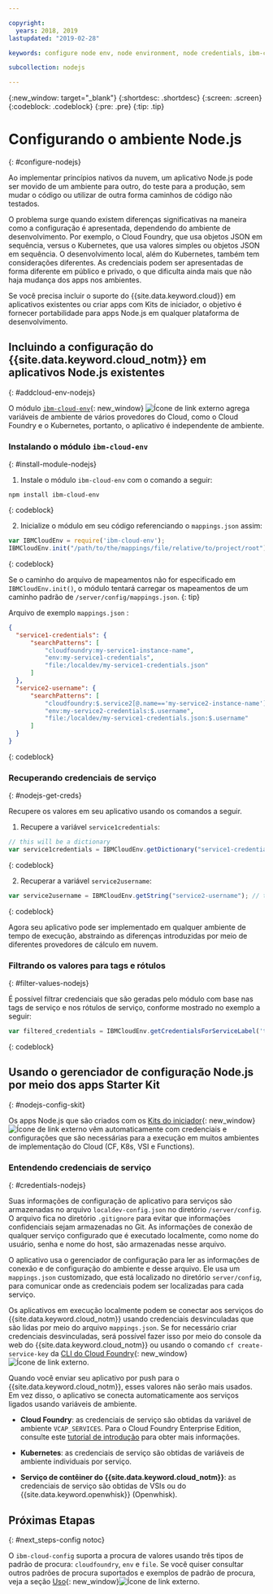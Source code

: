 ```yaml
---

copyright:
  years: 2018, 2019
lastupdated: "2019-02-28"

keywords: configure node env, node environment, node credentials, ibm-cloud-env node

subcollection: nodejs

---
```


{:new_window: target="_blank"}
{:shortdesc: .shortdesc}
{:screen: .screen}
{:codeblock: .codeblock}
{:pre: .pre}
{:tip: .tip}

# Configurando o ambiente Node.js
{: #configure-nodejs}

Ao implementar princípios nativos da nuvem, um aplicativo Node.js pode ser movido de um ambiente para outro, do teste para a produção, sem mudar o código ou utilizar de outra forma caminhos de código não testados.

O problema surge quando existem diferenças significativas na maneira como a configuração é apresentada, dependendo do ambiente de desenvolvimento. Por exemplo, o Cloud Foundry, que usa objetos JSON em sequência, versus o Kubernetes, que usa valores simples ou objetos JSON em sequência. O desenvolvimento local, além do Kubernetes, também tem considerações diferentes. As credenciais podem ser apresentadas de forma diferente em público e privado, o que dificulta ainda mais que não haja mudança dos apps nos ambientes.

Se você precisa incluir o suporte do {{site.data.keyword.cloud}} em aplicativos existentes ou criar apps com Kits de iniciador, o objetivo é fornecer portabilidade para apps Node.js em qualquer plataforma de desenvolvimento.

## Incluindo a configuração do {{site.data.keyword.cloud_notm}} em aplicativos Node.js existentes
{: #addcloud-env-nodejs}

O módulo [`ibm-cloud-env`](https://github.com/ibm-developer/ibm-cloud-env){: new_window} ![Ícone de link externo](../icons/launch-glyph.svg "Ícone de link externo") agrega variáveis de ambiente de vários provedores do Cloud, como o Cloud Foundry e o Kubernetes, portanto, o aplicativo é independente de ambiente.

### Instalando o módulo  ` ibm-cloud-env `
{: #install-module-nodejs}

1. Instale o módulo `ibm-cloud-env` com o comando a seguir:
  ```
  npm install ibm-cloud-env
  ```
  {: codeblock}

2. Inicialize o módulo em seu código referenciando o `mappings.json` assim:
  ```js
  var IBMCloudEnv = require('ibm-cloud-env');
  IBMCloudEnv.init("/path/to/the/mappings/file/relative/to/project/root");
  ```
  {: codeblock}

  Se o caminho do arquivo de mapeamentos não for especificado em `IBMCloudEnv.init()`, o módulo tentará carregar os mapeamentos de um caminho padrão de `/server/config/mappings.json`.
  {: tip}

  Arquivo de exemplo  ` mappings.json ` :
  ```json
  {
    "service1-credentials": {
        "searchPatterns": [
            "cloudfoundry:my-service1-instance-name", 
            "env:my-service1-credentials", 
            "file:/localdev/my-service1-credentials.json" 
        ]
    },
    "service2-username": {
        "searchPatterns": [
            "cloudfoundry:$.service2[@.name=='my-service2-instance-name'].credentials.username",
            "env:my-service2-credentials:$.username",
            "file:/localdev/my-service1-credentials.json:$.username" 
        ]
    }
  }
  ```
  {: codeblock}

### Recuperando credenciais de serviço
{: #nodejs-get-creds}

Recupere os valores em seu aplicativo usando os comandos a seguir.

1. Recupere a variável  ` service1credentials `:
  ```js
  // this will be a dictionary
  var service1credentials = IBMCloudEnv.getDictionary("service1-credentials");
  ```
  {: codeblock}

2. Recuperar a variável  ` service2username `:
  ```js
  var service2username = IBMCloudEnv.getString("service2-username"); // this will be a string
  ```
  {: codeblock}

Agora seu aplicativo pode ser implementado em qualquer ambiente de tempo de execução, abstraindo as diferenças introduzidas por meio de diferentes provedores de cálculo em nuvem.

### Filtrando os valores para tags e rótulos
{: #filter-values-nodejs}

É possível filtrar credenciais que são geradas pelo módulo com base nas tags de serviço e nos rótulos de serviço, conforme mostrado no exemplo a seguir:
```js
var filtered_credentials = IBMCloudEnv.getCredentialsForServiceLabel('tag', 'label', credentials)); // returns a Json with credentials for specified service tag and label
```
{: codeblock}

## Usando o gerenciador de configuração Node.js por meio dos apps Starter Kit
{: #nodejs-config-skit}

Os apps Node.js que são criados com os [Kits do iniciador](https://cloud.ibm.com/developer/appservice/starter-kits/){: new_window}![Ícone de link externo](../icons/launch-glyph.svg "Ícone de link externo") vêm automaticamente com credenciais e configurações que são necessárias para a execução em muitos ambientes de implementação do Cloud (CF, K8s, VSI e Functions).

### Entendendo credenciais de serviço
{: #credentials-nodejs}

Suas informações de configuração de aplicativo para serviços são armazenadas no arquivo `localdev-config.json` no diretório `/server/config`. O arquivo fica no diretório `.gitignore` para evitar que informações confidenciais sejam armazenadas no Git. As informações de conexão de qualquer serviço configurado que é executado localmente, como nome do usuário, senha e nome do host, são armazenadas nesse arquivo.

O aplicativo usa o gerenciador de configuração para ler as informações de conexão e de configuração do ambiente e desse arquivo. Ele usa um `mappings.json` customizado, que está localizado no diretório `server/config`, para comunicar onde as credenciais podem ser localizadas para cada serviço.

Os aplicativos em execução localmente podem se conectar aos serviços do {{site.data.keyword.cloud_notm}} usando credenciais desvinculadas que são lidas por meio do arquivo `mappings.json`. Se for necessário criar credenciais desvinculadas, será possível fazer isso por meio do console da web do {{site.data.keyword.cloud_notm}} ou usando o comando `cf create-service-key` da [CLI do Cloud Foundry](https://docs.cloudfoundry.org/cf-cli/){: new_window} ![Ícone de link externo](../icons/launch-glyph.svg "Ícone de link externo").

Quando você enviar seu aplicativo por push para o {{site.data.keyword.cloud_notm}}, esses valores não serão mais usados. Em vez disso, o aplicativo se conecta automaticamente aos serviços ligados usando variáveis de ambiente.

* **Cloud Foundry**: as credenciais de serviço são obtidas da variável de ambiente `VCAP_SERVICES`. Para o Cloud Foundry Enterprise Edition, consulte este [tutorial de introdução](/docs/cloud-foundry?topic=cloud-foundry-getting-started#getting-started) para obter mais informações.

* **Kubernetes**: as credenciais de serviço são obtidas de variáveis de ambiente individuais por serviço.

* **Serviço de contêiner do {{site.data.keyword.cloud_notm}}**: as credenciais de serviço são obtidas de VSIs ou do {{site.data.keyword.openwhisk}} (Openwhisk).

## Próximas Etapas
{: #next_steps-config notoc}

O `ibm-cloud-config` suporta a procura de valores usando três tipos de padrão de procura: `cloudfoundry`, `env` e `file`. Se você quiser consultar outros padrões de procura suportados e exemplos de padrão de procura, veja a seção [Uso](https://github.com/ibm-developer/ibm-cloud-env#usage){: new_window}![Ícone de link externo](../icons/launch-glyph.svg "Ícone de link externo").
